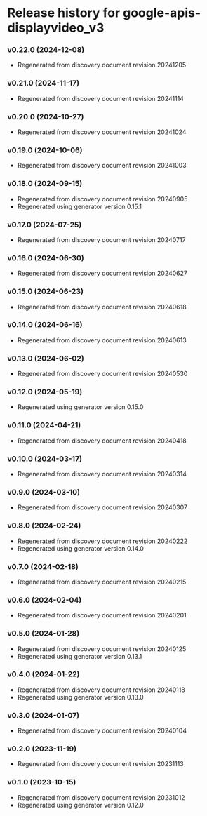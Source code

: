 # Release history for google-apis-displayvideo_v3

### v0.22.0 (2024-12-08)

* Regenerated from discovery document revision 20241205

### v0.21.0 (2024-11-17)

* Regenerated from discovery document revision 20241114

### v0.20.0 (2024-10-27)

* Regenerated from discovery document revision 20241024

### v0.19.0 (2024-10-06)

* Regenerated from discovery document revision 20241003

### v0.18.0 (2024-09-15)

* Regenerated from discovery document revision 20240905
* Regenerated using generator version 0.15.1

### v0.17.0 (2024-07-25)

* Regenerated from discovery document revision 20240717

### v0.16.0 (2024-06-30)

* Regenerated from discovery document revision 20240627

### v0.15.0 (2024-06-23)

* Regenerated from discovery document revision 20240618

### v0.14.0 (2024-06-16)

* Regenerated from discovery document revision 20240613

### v0.13.0 (2024-06-02)

* Regenerated from discovery document revision 20240530

### v0.12.0 (2024-05-19)

* Regenerated using generator version 0.15.0

### v0.11.0 (2024-04-21)

* Regenerated from discovery document revision 20240418

### v0.10.0 (2024-03-17)

* Regenerated from discovery document revision 20240314

### v0.9.0 (2024-03-10)

* Regenerated from discovery document revision 20240307

### v0.8.0 (2024-02-24)

* Regenerated from discovery document revision 20240222
* Regenerated using generator version 0.14.0

### v0.7.0 (2024-02-18)

* Regenerated from discovery document revision 20240215

### v0.6.0 (2024-02-04)

* Regenerated from discovery document revision 20240201

### v0.5.0 (2024-01-28)

* Regenerated from discovery document revision 20240125
* Regenerated using generator version 0.13.1

### v0.4.0 (2024-01-22)

* Regenerated from discovery document revision 20240118
* Regenerated using generator version 0.13.0

### v0.3.0 (2024-01-07)

* Regenerated from discovery document revision 20240104

### v0.2.0 (2023-11-19)

* Regenerated from discovery document revision 20231113

### v0.1.0 (2023-10-15)

* Regenerated from discovery document revision 20231012
* Regenerated using generator version 0.12.0

